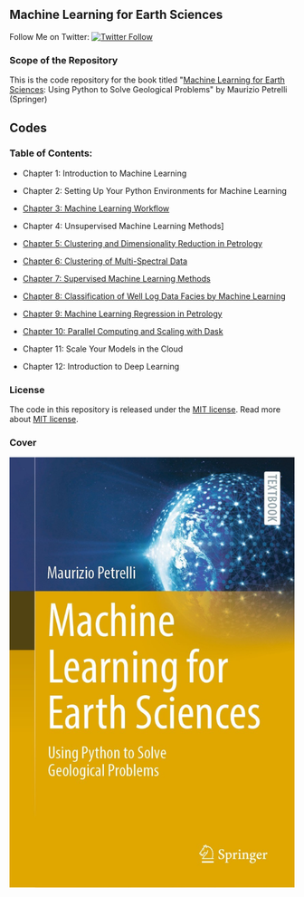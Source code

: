 ## Machine Learning for Earth Sciences
Follow Me on Twitter: [![Twitter Follow](https://img.shields.io/twitter/follow/MauPetrelli.svg?style=social&label=Follow)](https://twitter.com/MauPetrelli)

### Scope of the Repository

This is the code repository for the book titled "[Machine Learning for Earth Sciences](https://link.springer.com/book/10.1007/978-3-031-35114-3): Using Python to Solve Geological Problems" by Maurizio Petrelli (Springer)

## Codes
###  Table of Contents:

* Chapter 1: Introduction to Machine Learning

* Chapter 2: Setting Up Your Python Environments for Machine Learning
* [Chapter 3: Machine Learning Workflow](https://github.com/petrelli-m/machine_learning_earth_sciences/tree/main/code/chapter_03)
* Chapter 4: Unsupervised Machine Learning Methods]
* [Chapter 5: Clustering and Dimensionality Reduction in Petrology](https://github.com/petrelli-m/machine_learning_earth_sciences/tree/main/code/chapter_05)
* [Chapter 6: Clustering of Multi-Spectral Data](https://github.com/petrelli-m/machine_learning_earth_sciences/tree/main/code/chapter_06)
* [Chapter 7: Supervised Machine Learning Methods](https://github.com/petrelli-m/machine_learning_earth_sciences/tree/main/code/chapter_07)
* [Chapter 8: Classification of Well Log Data Facies by Machine Learning](https://github.com/petrelli-m/machine_learning_earth_sciences/tree/main/code/chapter_08)
* [Chapter 9: Machine Learning Regression in Petrology](https://github.com/petrelli-m/machine_learning_earth_sciences/tree/main/code/chapter_09)
* [Chapter 10: Parallel Computing and Scaling with Dask](https://github.com/petrelli-m/machine_learning_earth_sciences/tree/main/code/chapter_10)
* Chapter 11: Scale Your Models in the Cloud
* Chapter 12:  Introduction to Deep Learning


### License

The code in this repository is released under the [MIT license](LICENSE). Read more about [MIT license](https://opensource.org/licenses/MIT).


### Cover
[![name](cover1.jpeg)](https://link.springer.com/book/10.1007/978-3-031-35114-3)
